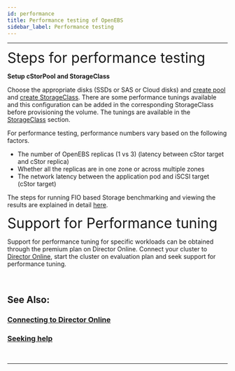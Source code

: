 ```yaml
---
id: performance
title: Performance testing of OpenEBS
sidebar_label: Performance testing
---
```

------

<font size="6">Steps for performance testing</font> 

**Setup cStorPool and StorageClass**

Choose the appropriate disks (SSDs or SAS or Cloud disks) and [create pool](/v120/docs/next/ugcstor.html#creating-cStor-storage-pools)  and [create StorageClass](/v120/docs/next/ugcstor.html#creating-cStor-storage-class).  There are some performance tunings available and this configuration can be added in the corresponding StorageClass before provisioning the volume. The tunings are available in the [StorageClass](/v120/docs/next/ugcstor.html#setting-performance-tunings) section. 

For performance testing, performance numbers vary based on the following factors.

- The number of OpenEBS replicas (1 vs 3) (latency between cStor target and cStor replica)
- Whether all the replicas are in one zone or across multiple zones
- The network latency between the application pod and iSCSI target (cStor target)

The steps for running FIO based Storage benchmarking and viewing the results are explained in detail [here](https://github.com/openebs/performance-benchmark/tree/master/fio-benchmarks). 




<font size="6">Support for Performance tuning </font>

Support for performance tuning for specific workloads can be obtained through the premium plan on Director Online. Connect your cluster to <a href="https://director.mayadata.io" target="_blank">Director Online</a>, start the cluster on evaluation plan and seek support for performance tuning. 

<br>

## See Also:

### [Connecting to Director Online](/v120/docs/next/directoronline.html)

### [Seeking help](/v120/docs/next/support.html)

<br>

<hr>

<br>

